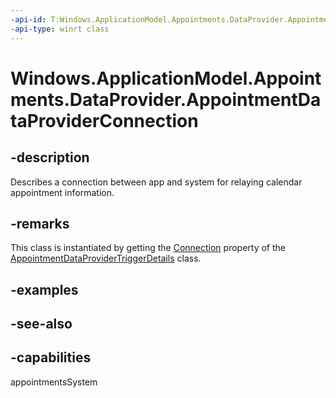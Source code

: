 ```yaml
---
-api-id: T:Windows.ApplicationModel.Appointments.DataProvider.AppointmentDataProviderConnection
-api-type: winrt class
---
```


<!-- Class syntax.
public class AppointmentDataProviderConnection : Windows.ApplicationModel.Appointments.DataProvider.IAppointmentDataProviderConnection
-->

# Windows.ApplicationModel.Appointments.DataProvider.AppointmentDataProviderConnection

## -description
Describes a connection between app and system for relaying calendar appointment information.

## -remarks
This class is instantiated by getting the [Connection](appointmentdataprovidertriggerdetails_connection.md) property of the [AppointmentDataProviderTriggerDetails](appointmentdataprovidertriggerdetails.md) class.

## -examples

## -see-also

## -capabilities
appointmentsSystem
